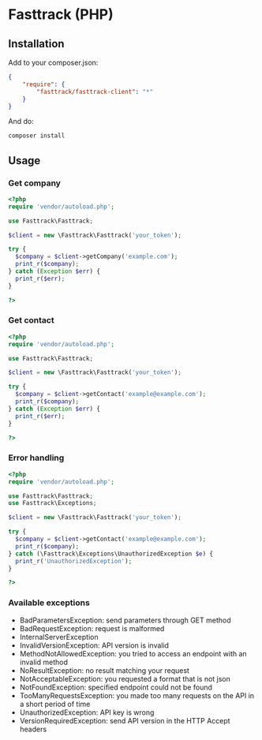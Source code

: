 # Fasttrack (PHP)

## Installation

Add to your composer.json:
```json
{
    "require": {
        "fasttrack/fasttrack-client": "*"
    }
}
```

And do:
```sh
composer install
```

## Usage

### Get company

```php
<?php
require 'vendor/autoload.php';

use Fasttrack\Fasttrack;

$client = new \Fasttrack\Fasttrack('your_token');

try {
  $company = $client->getCompany('example.com');
  print_r($company);
} catch (Exception $err) {
  print_r($err);
}

?>
```

### Get contact

```php
<?php
require 'vendor/autoload.php';

use Fasttrack\Fasttrack;

$client = new \Fasttrack\Fasttrack('your_token');

try {
  $company = $client->getContact('example@example.com');
  print_r($company);
} catch (Exception $err) {
  print_r($err);
}

?>
```

### Error handling

```php
<?php
require 'vendor/autoload.php';

use Fasttrack\Fasttrack;
use Fasttrack\Exceptions;

$client = new \Fasttrack\Fasttrack('your_token');

try {
  $company = $client->getContact('example@example.com');
  print_r($company);
} catch (\Fasttrack\Exceptions\UnauthorizedException $e) {
  print_r('UnauthorizedException');
}

?>
```


### Available exceptions

- BadParametersException: send parameters through GET method
- BadRequestException: request is malformed
- InternalServerException
- InvalidVersionException: API version is invalid
- MethodNotAllowedException: you tried to access an endpoint with an invalid method
- NoResultException: no result matching your request
- NotAcceptableException: you requested a format that is not json
- NotFoundException: specified endpoint could not be found
- TooManyRequestsException: you made too many requests on the API in a short period of time
- UnauthorizedException: API key is wrong
- VersionRequiredException: send API version in the HTTP Accept headers
